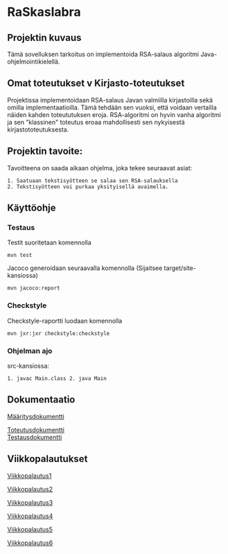 # RaSkaslabra

## Projektin kuvaus

Tämä sovelluksen tarkoitus on implementoida RSA-salaus algoritmi Java-ohjelmointikielellä. 

## Omat toteutukset v Kirjasto-toteutukset

Projektissa implementoidaan RSA-salaus Javan valmiilla kirjastoilla sekä omilla implementaatioilla. Tämä tehdään sen vuoksi, että voidaan vertailla näiden kahden toteututuksen eroja. RSA-algoritmi on hyvin vanha algoritmi ja sen "klassinen" toteutus eroaa mahdollisesti sen nykyisestä kirjastototeutuksesta. 


## Projektin tavoite:

Tavoitteena on saada aikaan ohjelma, joka tekee seuraavat asiat: 

    1. Saatuaan tekstisyötteen se salaa sen RSA-salauksella
    2. Tekstisyötteen voi purkaa yksityisellä avaimella.
    
## Käyttöohje

### Testaus

Testit suoritetaan komennolla

```
mvn test
```
Jacoco generoidaan seuraavalla komennolla (Sijaitsee target/site-kansiossa)
```
mvn jacoco:report
```


### Checkstyle

Checkstyle-raportti luodaan komennolla


```
mvn jxr:jxr checkstyle:checkstyle
```

### Ohjelman ajo

src-kansiossa: 

```
1. javac Main.class 2. java Main
```
    
 ## Dokumentaatio
 
 [Määritysdokumentti](https://github.com/Varjokorento/RaSkAslabra/blob/master/Dokumentaatio/Maarittelydokumentti/Maarittelydokumentti.md)       
 

 [Toteutusdokumentti](https://github.com/Varjokorento/RaSkAslabra/blob/master/Dokumentaatio/Toteutusdokumentti/toteutusdokumentti.md)    
[Testausdokumentti](https://github.com/Varjokorento/RaSkAslabra/blob/master/Dokumentaatio/Testausdokumentti/testausdokumentti.md)
 
 
    
    
## Viikkopalautukset

 [Viikkopalautus1](https://github.com/Varjokorento/RaSkAslabra/blob/master/Dokumentaatio/Viikkopalautukset/Viikkopalautus1.md)
 
 [Viikkopalautus2](https://github.com/Varjokorento/RaSkAslabra/blob/master/Dokumentaatio/Viikkopalautukset/Viikkopalautus2.md)
 
 [Viikkopalautus3](https://github.com/Varjokorento/RaSkAslabra/blob/master/Dokumentaatio/Viikkopalautukset/Viikkopalautus3.md)
 
 [Viikkopalautus4](https://github.com/Varjokorento/RaSkAslabra/blob/master/Dokumentaatio/Viikkopalautukset/Viikkopalautus4.md)
 
 [Viikkopalautus5](https://github.com/Varjokorento/RaSkAslabra/blob/master/Dokumentaatio/Viikkopalautukset/Viikkopalautus5.md)
 
 
 [Viikkopalautus6](https://github.com/Varjokorento/RaSkAslabra/blob/master/Dokumentaatio/Viikkopalautukset/Viikkopalautus6.md)
 
 


